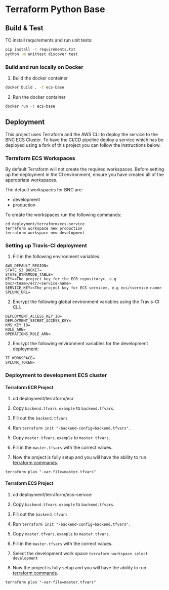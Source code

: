 # Terraform Python Base

## Build & Test

TO install requirements and run unit tests:

```bash
pip install -r requirements.txt
python -m unittest discover test

```

### Build and run locally on Docker
1. Build the docker container
```bash
docker build . -t ecs-base
```
2. Run the docker container 
```bash
docker run -t ecs-base
```

## Deployment

This project uses Terraform and the AWS CLI to deploy the service to the BNC ECS Cluster. To have the CI/CD pipeline deploy a service which has be 
deployed using a fork of this project you can follow the instructions below.

### Terraform ECS Workspaces

By default Terraform will not create the required workspaces. Before setting up the deployment in the CI environment, ensure you have created all of 
the appropriate workspaces.

The default workspaces for BNC are:
* development
* production

To create the workspaces run the following commands:
```
cd deployment/terraform/ecs-service
terraform workspace new production
terraform workspace new development
```

### Setting up Travis-CI deployment

1. Fill in the following environment variables.
```
AWS_DEFAULT_REGION=
STATE_S3_BUCKET=
STATE_DYNAMODB_TABLE=
KEY=<The project key for the ECR repository>, e.g bnc/<team>/ecr/<service-name>
SERVICE_KEY=<The project key for ECS service>, e.g ecs/<service-name>
SPLUNK_URL=
```

2. Encrypt the following global environment variables using the Travis-CI CLI.
```
DEPLOYMENT_ACCESS_KEY_ID=
DEPLOYMENT_SECRET_ACCESS_KEY=
KMS_KEY_ID=
ROLE_ARN=
OPERATIONS_ROLE_ARN=
```

2. Encrypt the following environment variables for the development deployment:
```
TF_WORKSPACE=
SPLUNK_TOKEN=
```

### Deployment to development ECS cluster

#### Terraform ECR Project

1. cd deployment/terraform/ecr

2. Copy `backend.tfvars.example` to `backend.tfvars`.

3. Fill out the `backend.tfvars`

4. Run `terraform init "-backend-config=backend.tfvars"`.

5. Copy `master.tfvars.example` to `master.tfvars`.

6. Fill in the `master.tfvars` with the correct values.

7. Now the project is fully setup and you will have the ability to run [terraform commands](https://www.terraform.io/docs/commands/index.html).
```
terraform plan "-var-file=master.tfvars"
```

#### Terraform ECS Project

1. cd deployment/terraform/ecs-service

2. Copy `backend.tfvars.example` to `backend.tfvars`.

3. Fill out the `backend.tfvars`

4. Run `terraform init "-backend-config=backend.tfvars"`.

5. Copy `master.tfvars.example` to `master.tfvars`.

6. Fill in the `master.tfvars` with the correct values.

7. Select the development work space `terraform workspace select development`

8. Now the project is fully setup and you will have the ability to run [terraform commands](https://www.terraform.io/docs/commands/index.html).
```
terraform plan "-var-file=master.tfvars"
```

